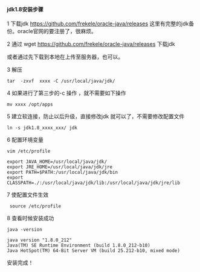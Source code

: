 #### jdk1.8安装步骤

1 下载jdk <https://github.com/frekele/oracle-java/releases> 这里有完整的jdk备份。oracle官网的要注册了，很麻烦。

2 通过  wget  https://github.com/frekele/oracle-java/releases 下载jdk

  或者通过先下载到本地在上传至服务器，也可以。

3 解压 

```shell
tar  -zxvf  xxxx -C /usr/local/java/jdk/
```

4 如果进行了第三步的-c 操作 ，就不需要如下操作

```shell
mv xxxx /opt/apps 
```

5 建立软连接，防止以后升级，直接修改jdk 就可以了，不需要修改配置文件

```shell
ln -s jdk1.8_xxxx_xxx/ jdk
```

6 配置环境变量

```shell
vim /etc/profile

export JAVA_HOME=/usr/local/java/jdk/
export JRE_HOME=/usr/local/java/jdk/jre
export PATH=$PATH:/usr/local/java/jdk/bin
export CLASSPATH=./:/usr/local/java/jdk/lib:/usr/local/java/jdk/jre/lib
```

7 使配置文件生效

```shell
 source /etc/profile
```

8 查看时候安装成功

```shell
java -version

java version "1.8.0_212"
Java(TM) SE Runtime Environment (build 1.8.0_212-b10)
Java HotSpot(TM) 64-Bit Server VM (build 25.212-b10, mixed mode)
```

 安装完成！
